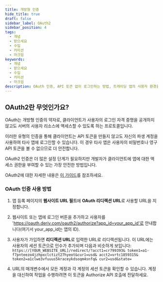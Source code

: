 ```yaml
---
title: 개방형 인증
hide_title: true
draft: false
sidebar_label: OAuth2
sidebar_position: 4
tags:
  - 개념
  - 받으세요
  - 수입
  - 커미션
  - 마크업
keywords:
  - 개념
  - 받으세요
  - 수입
  - 커미션
  - 마크업
description: OAuth 인증, API 토큰 없이 로그인하는 방법, 트레이딩 앱의 사용자 환경을 개선하는 데 사용하는 방법에 대해 알아보세요.
---
```


## OAuth2란 무엇인가요?

OAuth는 개방형 인증의 약자로, 클라이언트가 사용자의 로그인 자격 증명을 공개하지 않고도 서버의 사용자 리소스에 액세스할 수 있도록 하는 프로토콜입니다.

이러한 유형의 인증을 통해 클라이언트는 API 토큰을 만들지 않고도 자신의 파생 계정을 사용하여 타사 앱에 로그인할 수 있습니다. 이 경우 타사 앱은 사용자의 비밀번호나 영구 API 토큰을 볼 수 없으므로 더 안전합니다.

OAuth2 인증은 더 많은 설정 단계가 필요하지만 개발자가 클라이언트에 앱에 대한 액세스 권한을 부여할 수 있는 가장 안전한 방법입니다.

OAuth2에 대한 자세한 내용은 [이 가이드](https://aaronparecki.com/oauth-2-simplified/)를 참조하세요.

### OAuth 인증 사용 방법

1. 앱 등록 페이지의 **웹사이트 URL 필드**에 **OAuth 리디렉션 URL**로 사용할 URL을 지정합니다.

2. 웹사이트 또는 앱에 로그인 버튼을 추가하고 사용자를 'https://oauth.deriv.com/oauth2/authorize?app_id=your_app_id'로 안내합니다(여기서 your_app_id는 앱의 ID).

3. 사용자가 가입하면 **리디렉션 URL**로 입력한 URL로 리디렉션됩니다. 이 URL에는 사용자의 세션 토큰으로 인수가 추가되며 다음과 비슷하게 보입니다: `https://[YOUR_WEBSITE_URL]/redirect/?acct1=cr799393& token1=a1-f7pnteezo4jzhpxclctizt27hyeot&cur1=usd& acct2=vrtc1859315& token2=a1clwe3vfuuus5kraceykdsoqm4snfq& cur2=usd&state=`

4. URL의 매개변수에서 모든 계정과 각 계정의 세션 토큰을 확인할 수 있습니다. 계정을 대신하여 작업을 수행하려면 이 토큰을 Authorize API 호출에 전달하세요.

